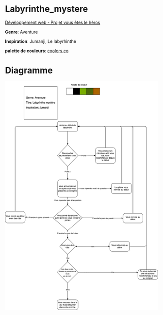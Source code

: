 # Labyrinthe_mystere
[Développement web - Projet vous êtes le héros](https://smnarnold.com/projets/vous-etes-le-heros)

**Genre**: Aventure

**Inspiration**: Jumanji, Le labyrhinthe

**palette de couleurs**: [coolors.co](https://coolors.co/palette/ffffff-191923-79ad00-4b660b-ad6500)

# Diagramme

<img src="schema.png">
